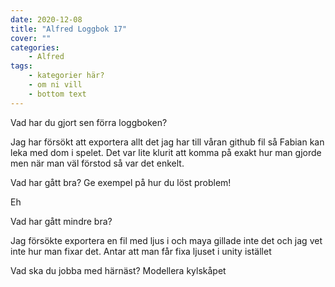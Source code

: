 ```yaml
---
date: 2020-12-08
title: "Alfred Loggbok 17"
cover: ""
categories: 
    - Alfred
tags:
    - kategorier här?
    - om ni vill
    - bottom text
---
```



Vad har du gjort sen förra loggboken?

Jag har försökt att exportera allt det jag har till våran github fil så Fabian kan leka med dom i spelet. 
Det var lite klurit att komma på exakt hur man gjorde men när man väl förstod så var det enkelt. 

Vad har gått bra? Ge exempel på hur du löst problem!

Eh

Vad har gått mindre bra? 

Jag försökte exportera en fil med ljus i och maya gillade inte det och jag vet inte hur man fixar det.
Antar att man får fixa ljuset i unity istället

Vad ska du jobba med härnäst?
Modellera kylskåpet

